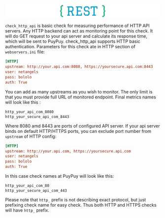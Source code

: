 ![REST](../../images/rest.png)

`check_http_api` is basic check for measuring performance of HTTP API servers.
Any HTTP backend can act as monitoring point for this check. 
It will do GET request to your api server and calculate its response time, which will be sent to PuyPuy. 
check_http_api supports HTTP basic authentication. Parameters for this check ate in  HTTP section of `webservers.ini` file: 

```ini
[HTTP]
upstream: http://your.api.com:8080, https://yoursecure.api.com:8443
user: netangels
pass: bololo
auth: True    
```

You can add as many upstreams as you wish to monitor. The only limit is that you must provide full URL of monitored endpoint. 
Final metrics names will look like this : 
```text
http_your_api_com_8080
http_your_secure_api_com_8443
```
    
Where 8080 amd 8443 are ports of configured API server. 
If your api server binds on default HTTP/HTTPS ports, you can exclude port number from `upstream`  of HTTP config:   

```ini
[HTTP]
upstream: http://your.api.com, https://yoursecure.api.com
user: netangels
pass: bololo
auth: True    
```
In this case check names at PuyPuy will look like this:
 
```text
http_your_api_com_80
http_your_secure_api_com_443
```

Please note that `http_` prefix is not describing exact protocol, but just prefixing check name for easy check. 
Thus both HTTP and HTTPS checks will have `http_` prefix.   
